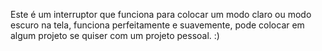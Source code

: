Este é um interruptor que funciona para colocar um modo claro ou modo escuro na tela, funciona perfeitamente e suavemente, pode colocar em algum projeto se quiser com um projeto pessoal. :)
